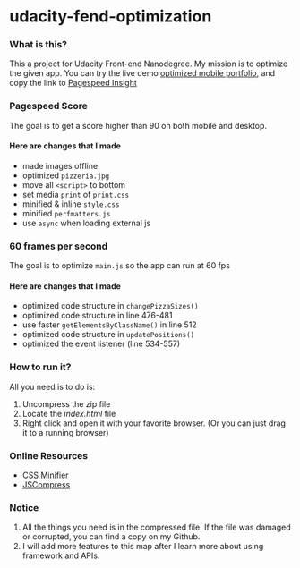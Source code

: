 # udacity-fend-optimization

### What is this?

This a project for Udacity Front-end Nanodegree. My mission is to optimize the given app. You can try the live demo [optimized mobile portfolio](https://iamzhaihy.github.io/udacity-fend-optimization/), and copy the link to [Pagespeed Insight](https://developers.google.com/speed/docs/insights/about)



### Pagespeed Score
The goal is to get a score higher than 90 on both mobile and desktop. 

#### Here are changes that I made
- made images offline
- optimized `pizzeria.jpg`
- move all `<script>` to bottom
- set media `print` of `print.css`
- minified & inline `style.css`
- minified `perfmatters.js`
- use `async` when loading external js


### 60 frames per second
The goal is to optimize `main.js` so the app can run at 60 fps

#### Here are changes that I made
- optimized code structure in `changePizzaSizes()`
- optimized code structure in line 476-481
- use faster `getElementsByClassName()` in line 512
- optimized code structure in `updatePositions()`
- optimized the event listener (line 534-557)




### How to run it?

All you need is to do is:

1. Uncompress the zip file
2. Locate the *index.html* file
3. Right click and open it with your favorite browser.
   (Or you can just drag it to a running browser)




### Online Resources 
- [CSS Minifier](https://cssminifier.com/)
- [JSCompress](https://jscompress.com/)



### Notice

1. All the things you need is in the compressed file. If the file was damaged or corrupted, you can find a copy on my Github.
2. I will add more features to this map after I learn more about using framework and APIs.
